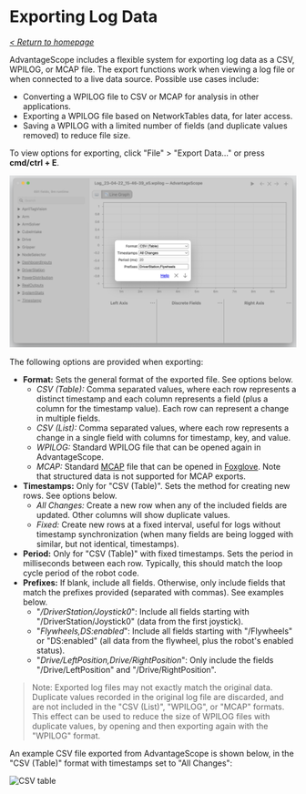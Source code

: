 # Exporting Log Data

_[< Return to homepage](/docs/INDEX.md)_

AdvantageScope includes a flexible system for exporting log data as a CSV, WPILOG, or MCAP file. The export functions work when viewing a log file or when connected to a live data source. Possible use cases include:

- Converting a WPILOG file to CSV or MCAP for analysis in other applications.
- Exporting a WPILOG file based on NetworkTables data, for later access.
- Saving a WPILOG with a limited number of fields (and duplicate values removed) to reduce file size.

To view options for exporting, click "File" > "Export Data..." or press **cmd/ctrl + E**.

![Export options](/docs/resources/export/export-1.png)

The following options are provided when exporting:

- **Format:** Sets the general format of the exported file. See options below.
  - _CSV (Table):_ Comma separated values, where each row represents a distinct timestamp and each column represents a field (plus a column for the timestamp value). Each row can represent a change in multiple fields.
  - _CSV (List):_ Comma separated values, where each row represents a change in a single field with columns for timestamp, key, and value.
  - _WPILOG:_ Standard WPILOG file that can be opened again in AdvantageScope.
  - _MCAP:_ Standard [MCAP](https://mcap.dev) file that can be opened in [Foxglove](https://foxglove.dev). Note that structured data is not supported for MCAP exports.
- **Timestamps:** Only for "CSV (Table)". Sets the method for creating new rows. See options below.
  - _All Changes:_ Create a new row when any of the included fields are updated. Other columns will show duplicate values.
  - _Fixed:_ Create new rows at a fixed interval, useful for logs without timestamp synchronization (when many fields are being logged with similar, but not identical, timestamps).
- **Period:** Only for "CSV (Table)" with fixed timestamps. Sets the period in milliseconds between each row. Typically, this should match the loop cycle period of the robot code.
- **Prefixes:** If blank, include all fields. Otherwise, only include fields that match the prefixes provided (separated with commas). See examples below.
  - "_/DriverStation/Joystick0_": Include all fields starting with "/DriverStation/Joystick0" (data from the first joystick).
  - "_Flywheels,DS:enabled_": Include all fields starting with "/Flywheels" or "DS:enabled" (all data from the flywheel, plus the robot's enabled status).
  - "_Drive/LeftPosition,Drive/RightPosition_": Only include the fields "/Drive/LeftPosition" and "/Drive/RightPosition".

> Note: Exported log files may not exactly match the original data. Duplicate values recorded in the original log file are discarded, and are not included in the "CSV (List)", "WPILOG", or "MCAP" formats. This effect can be used to reduce the size of WPILOG files with duplicate values, by opening and then exporting again with the "WPILOG" format.

An example CSV file exported from AdvantageScope is shown below, in the "CSV (Table)" format with timestamps set to "All Changes":

![CSV table](/docs/resources/export/export-2.png)

